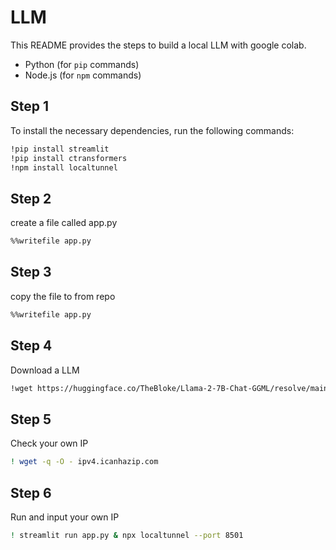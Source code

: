 # LLM

This README provides the steps to build a local LLM with google colab.
- Python (for `pip` commands)
- Node.js (for `npm` commands)

## Step 1
To install the necessary dependencies, run the following commands:

```bash
!pip install streamlit
!pip install ctransformers
!npm install localtunnel
```

## Step 2
create a file called app.py

```bash
%%writefile app.py
```

## Step 3
copy the file to from repo

```bash
%%writefile app.py
```

## Step 4
Download a LLM

```bash
!wget https://huggingface.co/TheBloke/Llama-2-7B-Chat-GGML/resolve/main/llama-2-7b-chat.ggmlv3.q2_K.bin
```

## Step 5
Check your own IP

```bash
! wget -q -O - ipv4.icanhazip.com
```

## Step 6
Run and input your own IP

```bash
! streamlit run app.py & npx localtunnel --port 8501
```



